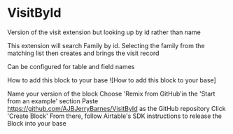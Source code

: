 # VisitById
Version of the visit extension but looking up by id rather than name

This extension will search Family by id. Selecting the family from the matching list then creates and brings the visit record

Can be configured for table and field names

How to add this block to your base ![How to add this block to your base]

Name your version of the block Choose 'Remix from GitHub'in the 'Start from an example' section Paste https://github.com/AJBJerryBarnes/VisitById as the GitHub repository Click 'Create Block' From there, follow Airtable's SDK instructions to release the Block into your base
